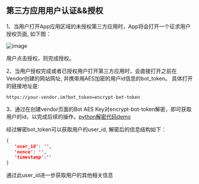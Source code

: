 ## 第三方应用用户认证&&授权

1、当用户打开App应用区域的未授权第三方应用时，App将会打开一个征求用户授权页面, 如下图：

![image](https://raw.githubusercontent.com/haobtc/openplatform/master/images/auth.jpg)

用户点击授权，则完成授权。

2、当用户授权完成或者已授权用户打开第三方应用时，会直接打开之前在Vendor创建的网站网址, 并携带用AES加密的用户id信息的bot_token。 具体打开的链接地址是:

```
https://your-vendor.im?bot_token=encrypt-bot-token
```

3、通过在创建vendor页面的Bot AES Key对encrypt-bot-token解密，即可获取用户的id，以完成后续的操作。[python解密代码demo](../lib/bixin/crypt.py)


经过解密bot_token可以获取用户的user_id, 解密后的信息结构如下：

```json
{
   'user_id': '',
   'nonce': '',
   'timestamp':''
}

```

通过此user_id进一步获取用户的其他相关信息

